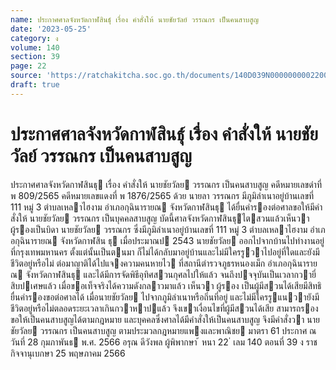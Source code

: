 ```yaml
---
name: ประกาศศาลจังหวัดกาฬสินธุ์ เรื่อง คำสั่งให้ นายชัยวัลย์ วรรณกร เป็นคนสาบสูญ
date: '2023-05-25'
category: ง
volume: 140
section: 39
page: 22
source: 'https://ratchakitcha.soc.go.th/documents/140D039N0000000002200.pdf'
draft: true
---
```


# ประกาศศาลจังหวัดกาฬสินธุ์ เรื่อง คำสั่งให้ นายชัยวัลย์ วรรณกร เป็นคนสาบสูญ

ประกาศศาลจังหวัดกาฬสินธุ เรื่อง คําสั่งให้ นายชัยวัลย วรรณกร เป็นคนสาบสูญ คดีหมายเลขดําที่ พ 809/2565 คดีหมายเลขแดงที่ พ 1876/2565 ด้วย นายลา วรรณกร มีภูมิลําเนาอยู่บ้านเลขที่ 111 หมู่ 3 ตําบลเหลาไฮงาม อําเภอกุฉินารายณ จังหวัดกาฬสินธุ ได้ยื่นคํารองต่อศาลขอให้มีคําสั่งให้ นายชัยวัลย วรรณกร เป็นบุคคลสาบสูญ บัดนี้ศาลจังหวัดกาฬสินธุไตสวนแล้วเห็นวา ผู้รองเป็นบิดา นายชัยวัลย วรรณกร ซึ่งมีภูมิลําเนาอยู่บ้านเลขที่ 111 หมู่ 3 ตําบลเหลาไฮงาม อําเภอกุฉินารายณ จังหวัดกาฬสิน ธุ เมื่อประมาณป 2543 นายชัยวัลย ออกไปจากบ้านไปทํางานอยู่ที่กรุงเทพมหานคร ตั้งแต่นั้นเป็นตนมา ก็ไม่ได้กลับมาอยู่บ้านและไม่มีใครรูวาไปอยู่ที่ใดและยังมีชีวิตอยู่หรือไม่ ต่อมาญาติได้ไปแจงความคนหายไว ที่สถานีตํารวจภูธรหนองเม็ก อําเภอกุฉินารายณ จังหวัดกาฬสินธุ และได้มีการจัดพิธีอุทิศสวนกุศลไปให้แล้ว จนถึงปจจุบันเป็นเวลากวายี่สิบปเศษแล้ว เมื่อขอเท็จจริงได้ความดังกลาวมาแล้ว เห็นวา ผู้รอง เป็นผู้มีสวนได้เสียมีสิทธิยื่นคํารองขอต่อศาลได้ เมื่อนายชัยวัลย ไปจากภูมิลําเนาหรือถิ่นที่อยู่ และไม่มีใครรูแนวายังมีชีวิตอยู่หรือไม่ตลอดระยะเวลาเกินกวาหาปแล้ว จึงเขาเงื่อนไขที่ผู้มีสวนได้เสีย สามารถรองขอให้เป็นคนสาบสูญได้ตามกฎหมาย และบุคคลซึ่งศาลได้มีคําสั่งให้เป็นคนสาบสูญ จึงมีคําสั่งวา นายชัยวัลย วรรณกร เป็นคนสาบสูญ ตามประมวลกฎหมายแพงและพาณิชย มาตรา 61 ประกาศ ณ วันที่ 28 กุมภาพันธ พ.ศ. 2566 อรุณ ดีวังพล ผู้พิพากษา ้ หนา 22 ่ เลม 140 ตอนที่ 39 ง ราชกิจจานุเบกษา 25 พฤษภาคม 2566
